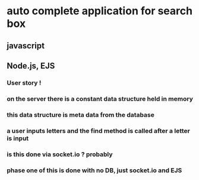 # auto complete application for search box


##  javascript

## Node.js, EJS

### User story !

### on the server there is a constant data structure held in memory 

### this data structure is meta data from the database

### a user inputs letters and the find method is called after a letter is input

### is this done via socket.io ? probably

### phase one of this is done with no DB, just socket.io and EJS


